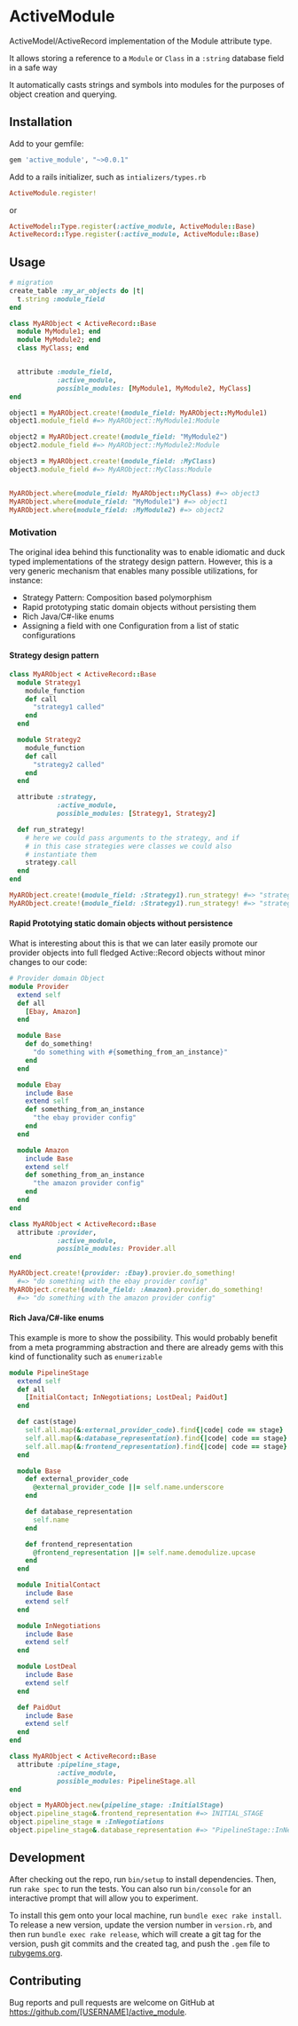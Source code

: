 # ActiveModule

ActiveModel/ActiveRecord implementation of the Module attribute type. 

It allows storing a reference to a `Module` or `Class` in a `:string` database field in a safe way

It automatically casts strings and symbols into modules for the purposes of object creation 
and querying.

## Installation

<!-- TODO: Replace `UPDATE_WITH_YOUR_GEM_NAME_IMMEDIATELY_AFTER_RELEASE_TO_RUBYGEMS_ORG` with your gem name right after releasing it to RubyGems.org. Please do not do it earlier due to security reasons. Alternatively, replace this section with instructions to install your gem from git if you don't plan to release to RubyGems.org.

Install the gem and add to the application's Gemfile by executing:

    $ bundle add UPDATE_WITH_YOUR_GEM_NAME_IMMEDIATELY_AFTER_RELEASE_TO_RUBYGEMS_ORG

If bundler is not being used to manage dependencies, install the gem by executing:

    $ gem install UPDATE_WITH_YOUR_GEM_NAME_IMMEDIATELY_AFTER_RELEASE_TO_RUBYGEMS_ORG -->

Add to your gemfile:

```ruby
gem 'active_module', "~>0.0.1"
```

Add to a rails initializer, such as `intializers/types.rb`

```ruby
ActiveModule.register!
```

or

```ruby
ActiveModel::Type.register(:active_module, ActiveModule::Base)
ActiveRecord::Type.register(:active_module, ActiveModule::Base)
```


## Usage

```ruby
# migration
create_table :my_ar_objects do |t|
  t.string :module_field
end

class MyARObject < ActiveRecord::Base
  module MyModule1; end
  module MyModule2; end
  class MyClass; end


  attribute :module_field, 
            :active_module, 
            possible_modules: [MyModule1, MyModule2, MyClass]
end

object1 = MyARObject.create!(module_field: MyARObject::MyModule1)
object1.module_field #=> MyARObject::MyModule1:Module

object2 = MyARObject.create!(module_field: "MyModule2")
object2.module_field #=> MyARObject::MyModule2:Module

object3 = MyARObject.create!(module_field: :MyClass)
object3.module_field #=> MyARObject::MyClass:Module


MyARObject.where(module_field: MyARObject::MyClass) #=> object3
MyARObject.where(module_field: "MyModule1") #=> object1
MyARObject.where(module_field: :MyModule2) #=> object2
```

### Motivation

The original idea behind this functionality was to enable idiomatic and duck typed implementations
of the strategy design pattern. However, this is a very generic mechanism that enables many possible 
utilizations, for instance:
- Strategy Pattern: Composition based polymorphism
- Rapid prototyping static domain objects without persisting them
- Rich Java/C#-like enums
- Assigning a field with one Configuration from a list of static configurations

#### Strategy design pattern

```ruby
class MyARObject < ActiveRecord::Base
  module Strategy1
    module_function
    def call
      "strategy1 called"
    end
  end

  module Strategy2
    module_function
    def call
      "strategy2 called"
    end
  end

  attribute :strategy, 
            :active_module, 
            possible_modules: [Strategy1, Strategy2]

  def run_strategy!
    # here we could pass arguments to the strategy, and if 
    # in this case strategies were classes we could also 
    # instantiate them
    strategy.call
  end
end

MyARObject.create!(module_field: :Strategy1).run_strategy! #=> "strategy1 called"
MyARObject.create!(module_field: :Strategy1).run_strategy! #=> "strategy2 called"
```


#### Rapid Prototying static domain objects without persistence

What is interesting about this is that we can later easily promote
our provider objects into full fledged Active::Record objects without 
minor changes to our code:
```ruby 
# Provider domain Object
module Provider
  extend self
  def all
    [Ebay, Amazon]
  end

  module Base
    def do_something!
      "do something with #{something_from_an_instance}"
    end
  end

  module Ebay
    include Base
    extend self
    def something_from_an_instance
      "the ebay provider config"
    end
  end

  module Amazon
    include Base
    extend self
    def something_from_an_instance
      "the amazon provider config"
    end
  end
end

class MyARObject < ActiveRecord::Base
  attribute :provider, 
            :active_module, 
            possible_modules: Provider.all
end

MyARObject.create!(provider: :Ebay).provier.do_something! 
  #=> "do something with the ebay provider config"
MyARObject.create!(module_field: :Amazon).provider.do_something! 
  #=> "do something with the amazon provider config"
```


#### Rich Java/C#-like enums
This example is more to show the possibility. 
This would probably benefit from a meta programming abstraction
and there are already gems with this kind of functionality such as `enumerizable`

```ruby
module PipelineStage
  extend self
  def all
    [InitialContact; InNegotiations; LostDeal; PaidOut]
  end

  def cast(stage)
    self.all.map(&:external_provider_code).find{|code| code == stage} ||
    self.all.map(&:database_representation).find{|code| code == stage} ||
    self.all.map(&:frontend_representation).find{|code| code == stage} 
  end

  module Base
    def external_provider_code
      @external_provider_code ||= self.name.underscore
    end

    def database_representation
      self.name
    end

    def frontend_representation
      @frontend_representation ||= self.name.demodulize.upcase
    end
  end

  module InitialContact
    include Base
    extend self
  end

  module InNegotiations
    include Base
    extend self
  end

  module LostDeal
    include Base
    extend self
  end

  def PaidOut
    include Base
    extend self
  end
end

class MyARObject < ActiveRecord::Base
  attribute :pipeline_stage, 
            :active_module, 
            possible_modules: PipelineStage.all
end

object = MyARObject.new(pipeline_stage: :InitialStage)
object.pipeline_stage&.frontend_representation #=> INITIAL_STAGE
object.pipeline_stage = :InNegotiations
object.pipeline_stage&.database_representation #=> "PipelineStage::InNegotiations"
```

## Development

After checking out the repo, run `bin/setup` to install dependencies. Then, run `rake spec` to run the tests. You can also run `bin/console` for an interactive prompt that will allow you to experiment.

To install this gem onto your local machine, run `bundle exec rake install`. To release a new version, update the version number in `version.rb`, and then run `bundle exec rake release`, which will create a git tag for the version, push git commits and the created tag, and push the `.gem` file to [rubygems.org](https://rubygems.org).

## Contributing

Bug reports and pull requests are welcome on GitHub at https://github.com/[USERNAME]/active_module.
